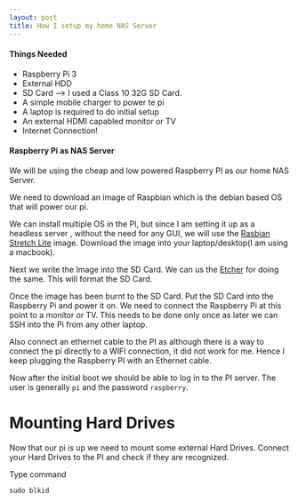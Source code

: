 ```yaml
---
layout: post
title: How I setup my home NAS Server
---
```


#### Things Needed ####
* Raspberry Pi 3
* External HDD
* SD Card --> I used a Class 10 32G SD Card.
* A simple mobile charger to power te pi
* A laptop is required to do initial setup
* An external HDMI capabled monitor or TV
* Internet Connection!


#### Raspberry Pi as NAS Server ####

We will be using the cheap and low powered Raspberry PI as our home NAS Server.

We need to download an image of Raspbian which is the debian based OS that will power our pi.

We can install multiple OS in the PI, but since I am setting it up as a headless
server , without the need for any GUI, we will use the [Rasbian Stretch Lite](https://www.raspberrypi.org/downloads/raspbian/) image.
Download the image into your laptop/desktop(I am using a macbook).

Next we write the Image into the SD Card. We can us the [Etcher](https://etcher.io/) for doing the
same. This will format the SD Card.

Once the image has been burnt to the SD Card. Put the SD Card into the Raspberry
Pi and power it on. We need to connect the Raspberry Pi at this point to a
monitor or TV. This needs to be done only once as later we can SSH into the Pi
from any other laptop.

Also connect an ethernet cable to the PI as although there is a way to connect
the pi directly to a WIFI connection, it did not work for me. Hence I keep
plugging the Raspberry PI with an Ethernet cable.

Now after the initial boot we should be able to log in to the PI server.
The user is generally ```pi``` and the password ```raspberry```.

# Mounting Hard Drives #
Now that our pi is up we need to mount some external Hard Drives. Connect your
Hard Drives to the PI and check if they are recognized.

Type command 

```
sudo blkid
```




